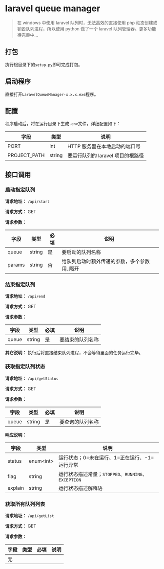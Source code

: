 # laravel queue manager

> 在 windows 中使用 laravel 队列时，无法高效的直接使用 php 动态创建或销毁队列进程，所以使用 python 做了一个 laravel 队列管理器。更多功能待完善中...

## 打包

执行根目录下的`setup.py`即可完成打包。

## 启动程序

直接打开`LaravelQueueManager-x.x.x.exe`程序。

## 配置

程序启动后，将在运行目录下生成`.env`文件，详细配置如下：

| 字段         | 类型   | 说明                              |
| ------------ | ------ | --------------------------------- |
| PORT         | int    | HTTP 服务器在本地启动的端口号     |
| PROJECT_PATH | string | 要运行队列的 laravel 项目的根路径 |

## 接口调用

### 启动指定队列

**请求地址：** `/api/start`

**请求方式：** GET

**请求参数：**

| 字段   | 类型   | 必填 | 说明                                          |
| ------ | ------ | ---- | --------------------------------------------- |
| queue  | string | 是   | 要启动的队列名称                              |
| params | string | 否   | 给队列启动时额外传递的参数，多个参数用`,`隔开 |

### 结束指定队列

**请求地址：** `/api/end`

**请求方式：** GET

**请求参数：**

| 字段  | 类型   | 必填 | 说明             |
| ----- | ------ | ---- | ---------------- |
| queue | string | 是   | 要结束的队列名称 |

**其它说明：** 执行后将直接结束队列进程，不会等待里面的任务运行完毕。

### 获取指定队列状态

**请求地址：** `/api/getStatus`

**请求方式：** GET

**请求参数：**

| 字段  | 类型   | 必填 | 说明             |
| ----- | ------ | ---- | ---------------- |
| queue | string | 是   | 要查询的队列名称 |

**响应说明：**

| 字段    | 类型       | 说明                                                |
| ------- | ---------- | --------------------------------------------------- |
| status  | enum\<int> | 运行状态；0=未在运行、1=正在运行、-1=运行异常       |
| flag    | string     | 运行状态描述常量；`STOPPED`、`RUNNING`、`EXCEPTION` |
| explain | string     | 运行状态描述解释语                                  |

### 获取所有队列列表

**请求地址：** `/api/getList`

**请求方式：** GET

**请求参数：**

| 字段 | 类型 | 必填 | 说明 |
| ---- | ---- | ---- | ---- |
| 无   |
